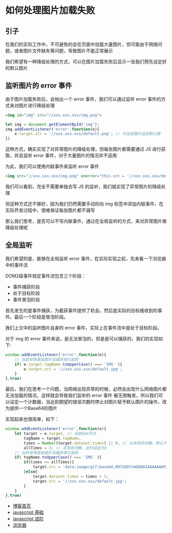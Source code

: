 # 如何处理图片加载失败

## 引子

在我们的实际工作中，不可避免的会在页面中加载大量图片，但可能由于网络问题，或者图片文件缺失等问题，导致图片不能正常展示

我们希望有一种降级处理的方式，可以在图片加载失败后显示一张我们预先设定好的默认图片



## 监听图片的 error 事件

由于图片加载失败后，会抛出一个 error 事件，我们可以通过监听 error 事件的方式来对图片进行降级处理

```html
<img id="img" src="//xxx.xxx.xxx/img.png">
```
```javascript
let img = document.getElementById('img');
img.addEventListener('error',function(e){
	e.target.str = '//xxx.xxx.xxx/default.png'; // 为当前图片设定默认图
})
```

这种方式，确实实现了对异常图片的降级处理，但每张图片都需要通过 JS 进行获取，并且监听 error 事件，对于大量图片的情况并不适用

为此，我们可以使用内联事件来监听 error 事件
```html
<img src="//xxx.xxx.xxx/img.png" onerror="this.src = '//xxx.xxx.xxx/default.png'">
```

我们可以看到，完全不需要单独去写 JS 的监听，我们就实现了异常图片的降级处理

但这种方式还不够好，因为我们仍然需要手动的向 img 标签中添加内联事件，在实际开发过程中，很难保证每张图片都不漏写

那么我们思考，是否可以不写内联事件，通过在全局监听的方式，来对异常图片做降级处理呢


## 全局监听

我们希望的是，能够在全局监听 error 事件，在实际实现之前，先来看一下浏览器中的事件流

DOM2级事件规定事件流包含三个阶段：
+ 事件捕获阶段
+ 处于目标阶段
+ 事件冒泡阶段

首先发生的是事件捕获，为截获事件提供了机会。然后是实际的目标接收到的事件。最后一个阶段是冒泡阶段。

我们上文中的监听图片自身的 error 事件，实际上在事件流中是处于目标阶段。

对于 img 的 error 事件来说，是无法冒泡的，但是是可以捕获的，我们的实现如下:

```javascript
window.addEventListener('error',function(e){
	// 当前异常是由图片加载异常引起的
	if( e.target.tagName.toUpperCase() === 'IMG' ){
		e.target.src = '//xxx.xxx.xxx/default.jpg';
	}
},true)
```

最后，我们在思考一个问题，当网络出现异常的时候，必然会出现什么网络图片都无法加载的情况，这样就会导致我们监听的 error 事件
被无限触发，所以我们可以设定一个计数器，当达到期望的错误次数时停止对图片赋予默认图片的操作，改为提供一个Base64的图片

实现起来也很简单，如下：
```javascript
window.addEventListener('error',function(e){
    let target = e.target, // 当前dom节点
        tagName = target.tagName,       
        times = Number(target.dataset.times) || 0, // 以失败的次数，默认为0
        allTimes = 3; // 总失败次数，此时设定为3
	// 当前异常是由图片加载异常引起的
	if( tagName.toUpperCase() === 'IMG' ){
	    if(times >= allTimes){
	        target.src = 'data:image/gif;base64,R0lGODlhAQABAIAAAAAAAP///yH5BAEAAAAALAAAAAABAAEAAAIBRAA7';
	    }else{
	        target.dataset.times = times + 1;
	        target.src = '//xxx.xxx.xxx/default.jpg';
	    }
	}
},true)
```


+ [博客首页](https://github.com/chenqf/blog)
+ [javascript 基础](https://github.com/chenqf/blog/blob/master/articles/javascript基础)
+ [javascript 进阶](https://github.com/chenqf/blog/blob/master/articles/javascript进阶)
+ [浏览器](https://github.com/chenqf/blog/blob/master/articles/浏览器)

